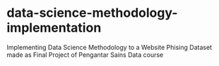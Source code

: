 # data-science-methodology-implementation
Implementing Data Science Methodology to a Website Phising Dataset made as Final Project of Pengantar Sains Data course
